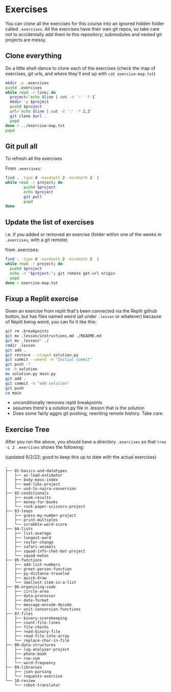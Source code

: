 # Exercises

You can clone all the exercises for this course into an ignored hidden folder called
`.exercises`. All the exercises have their own git repos, so take care not to
accidentally add them to this repository; submodules and nested git projects are
messy.

## Clone everything

Do a little shell-dance to clone each of the exercises (check the map of
exercises, git urls, and where they'll end up with `cat exercise-map.txt`)

```sh
mkdir -p .exercises
pushd .exercises
while read -r line; do
  project=`echo $line | cut -d ':' -f 1`
  mkdir -p $project
  pushd $project
  url=`echo $line | cut -d ':' -f 2,3`
  git clone $url .
  popd
done < ../exercise-map.txt
popd
```

## Git pull all

To refresh all the exercises

From `.exercises`:

```sh
find . -type d -maxdepth 2 -mindepth 2  |
while read -r project; do
        pushd $project
        echo $project
        git pull
        popd
done
```

## Update the list of exercises

i.e. if you added or removed an exercise (folder within one of the weeks in
`.exercises`, with a git remote)

from .exercises:

```sh
find . -type d -maxdepth 2 -mindepth 2  |
while read -r project; do
  pushd $project
  echo -n "$project:"; git remote get-url origin
  popd
done > exercise-map.txt
```

## Fixup a Replit exercise

Given an exercise from replit that's been connected via the Replit github
button, but has files named weird (all under `.lesson` or whatever) because of
Replit being weird, you can fix it like this:

```sh
git rm .breakpoints
git mv .lesson/instructions.md ./README.md
git mv .lesson/* ./
rmdir .lesson
git add .
git restore --staged solution.py
git commit --amend -m "Initial commit"
git push -f
co -b solution
mv solution.py main.py
git add .
git commit -m "add solution"
git push
co main
```

- unconditionally removes replit breakpoints
- assumes there's a solution.py file in .lesson that is the solution
- Does some fairly aggro git pushing, rewriting remote history. Take care.

## Exercise Tree

After you run the above, you should have a directory `.exercises` so that `tree
-L 2 .exercises` shows the following:

(updated 9/2/22; good to keep this up to date with the actual exercises)

```
.
├── 01-basics-and-datatypes
│   ├── ac-load-estimator
│   ├── body-mass-index
│   ├── mad-libs-project
│   └── usd-to-naira-conversion
├── 02-conditionals
│   ├── exam-results
│   ├── money-for-books
│   └── rock-paper-scissors-project
├── 03-loops
│   ├── guess-my-number-project
│   ├── print-multiples
│   └── scrabble-word-score
├── 04-lists
│   ├── list-average
│   ├── longest-word
│   ├── roster-change
│   ├── safari-animals
│   ├── squad-info-chat-bot-project
│   └── squad-mates
├── 05-functions
│   ├── add-list-numbers
│   ├── greet-person-function
│   ├── py-distance-traveled
│   ├── quick-draw
│   └── smallest-item-in-a-list
├── 06-organizing-code
│   ├── circle-area
│   ├── data-processor
│   ├── date-format
│   ├── message-encode-decode
│   └── unit-conversion-functions
├── 07-files
│   ├── binary-scorekeeping
│   ├── count-file-lines
│   ├── file-checks
│   ├── read-binary-file
│   ├── read-file-into-array
│   └── replace-char-in-file
├── 08-data-structures
│   ├── log-analyzer-project
│   ├── phone-book
│   ├── row-sum
│   └── word-frequency
├── 09-libraries
│   ├── json-parsing
│   └── requests-exercise
└── 10-review
    └── robot-translator
```
